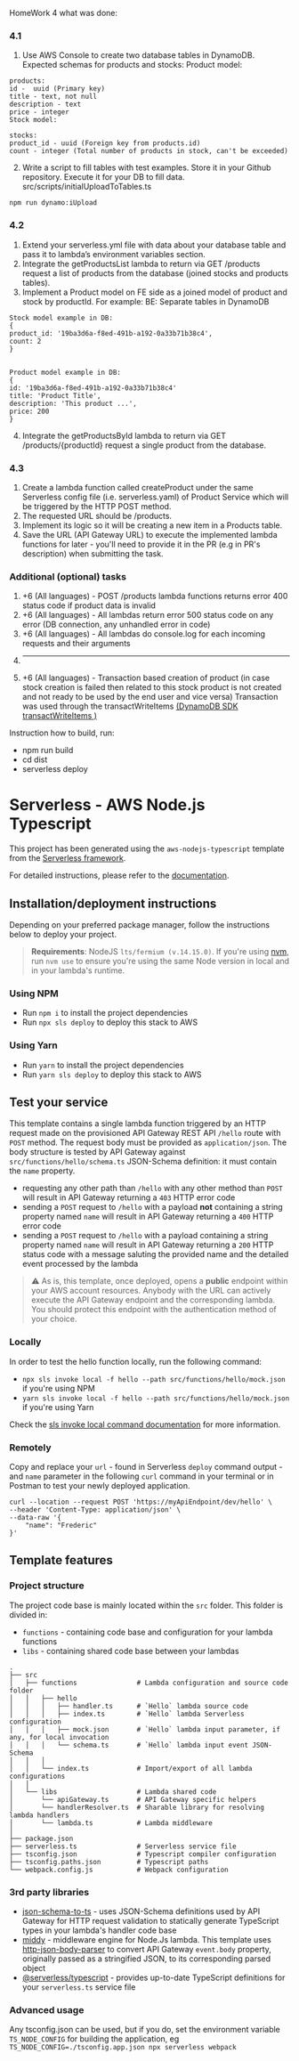 HomeWork 4 what was done:
###  4.1
1. Use AWS Console to create two database tables in DynamoDB. Expected schemas for products and stocks:
Product model:
```
products:
id -  uuid (Primary key)
title - text, not null
description - text
price - integer
Stock model:
```
````
stocks:
product_id - uuid (Foreign key from products.id)
count - integer (Total number of products in stock, can't be exceeded)
````
 2.  Write a script to fill tables with test examples. Store it in your Github repository. Execute it for your DB to fill data.
src/scripts/initialUploadToTables.ts   
````
npm run dynamo:iUpload
````
### 4.2
1. Extend your serverless.yml file with data about your database table and pass it to lambda’s environment variables section.
2. Integrate the getProductsList lambda to return via GET /products request a list of products from the database (joined stocks and products tables).
3. Implement a Product model on FE side as a joined model of product and stock by productId. For example:
BE: Separate tables in DynamoDB
````
Stock model example in DB:
{
product_id: '19ba3d6a-f8ed-491b-a192-0a33b71b38c4',
count: 2
}


Product model example in DB:
{
id: '19ba3d6a-f8ed-491b-a192-0a33b71b38c4'
title: 'Product Title',
description: 'This product ...',
price: 200
}
````
4. Integrate the getProductsById lambda to return via GET /products/{productId} request a single product from the database.

### 4.3 
1. Create a lambda function called createProduct under the same Serverless config file (i.e. serverless.yaml) of Product Service which will be triggered by the HTTP POST method.
2. The requested URL should be /products.
3. Implement its logic so it will be creating a new item in a Products table.
4. Save the URL (API Gateway URL) to execute the implemented lambda functions for later - you'll need to provide it in the PR (e.g in PR's description) when submitting the task.


### Additional (optional) tasks  
1. +6 (All languages) - POST /products lambda functions returns error 400 status code if product data is invalid
2. +6 (All languages) - All lambdas return error 500 status code on any error (DB connection, any unhandled error in code)
3. +6 (All languages) - All lambdas do console.log for each incoming requests and their arguments
4.  -----
5. +6 (All languages) - Transaction based creation of product (in case stock creation is failed then related to this stock product is not created and not ready to be used by the end user and vice versa)
    Transaction was used through the  transactWriteItems [(DynamoDB SDK transactWriteItems )](https://docs.aws.amazon.com/AWSJavaScriptSDK/v3/latest/clients/client-dynamodb/classes/dynamodb.html#transactwriteitems)




Instruction how to build,
run:
- npm run build
- cd dist
- serverless deploy






# Serverless - AWS Node.js Typescript

This project has been generated using the `aws-nodejs-typescript` template from the [Serverless framework](https://www.serverless.com/).

For detailed instructions, please refer to the [documentation](https://www.serverless.com/framework/docs/providers/aws/).

## Installation/deployment instructions

Depending on your preferred package manager, follow the instructions below to deploy your project.

> **Requirements**: NodeJS `lts/fermium (v.14.15.0)`. If you're using [nvm](https://github.com/nvm-sh/nvm), run `nvm use` to ensure you're using the same Node version in local and in your lambda's runtime.

### Using NPM

- Run `npm i` to install the project dependencies
- Run `npx sls deploy` to deploy this stack to AWS

### Using Yarn

- Run `yarn` to install the project dependencies
- Run `yarn sls deploy` to deploy this stack to AWS

## Test your service

This template contains a single lambda function triggered by an HTTP request made on the provisioned API Gateway REST API `/hello` route with `POST` method. The request body must be provided as `application/json`. The body structure is tested by API Gateway against `src/functions/hello/schema.ts` JSON-Schema definition: it must contain the `name` property.

- requesting any other path than `/hello` with any other method than `POST` will result in API Gateway returning a `403` HTTP error code
- sending a `POST` request to `/hello` with a payload **not** containing a string property named `name` will result in API Gateway returning a `400` HTTP error code
- sending a `POST` request to `/hello` with a payload containing a string property named `name` will result in API Gateway returning a `200` HTTP status code with a message saluting the provided name and the detailed event processed by the lambda

> :warning: As is, this template, once deployed, opens a **public** endpoint within your AWS account resources. Anybody with the URL can actively execute the API Gateway endpoint and the corresponding lambda. You should protect this endpoint with the authentication method of your choice.

### Locally

In order to test the hello function locally, run the following command:

- `npx sls invoke local -f hello --path src/functions/hello/mock.json` if you're using NPM
- `yarn sls invoke local -f hello --path src/functions/hello/mock.json` if you're using Yarn

Check the [sls invoke local command documentation](https://www.serverless.com/framework/docs/providers/aws/cli-reference/invoke-local/) for more information.

### Remotely

Copy and replace your `url` - found in Serverless `deploy` command output - and `name` parameter in the following `curl` command in your terminal or in Postman to test your newly deployed application.

```
curl --location --request POST 'https://myApiEndpoint/dev/hello' \
--header 'Content-Type: application/json' \
--data-raw '{
    "name": "Frederic"
}'
```

## Template features

### Project structure

The project code base is mainly located within the `src` folder. This folder is divided in:

- `functions` - containing code base and configuration for your lambda functions
- `libs` - containing shared code base between your lambdas

```
.
├── src
│   ├── functions               # Lambda configuration and source code folder
│   │   ├── hello
│   │   │   ├── handler.ts      # `Hello` lambda source code
│   │   │   ├── index.ts        # `Hello` lambda Serverless configuration
│   │   │   ├── mock.json       # `Hello` lambda input parameter, if any, for local invocation
│   │   │   └── schema.ts       # `Hello` lambda input event JSON-Schema
│   │   │
│   │   └── index.ts            # Import/export of all lambda configurations
│   │
│   └── libs                    # Lambda shared code
│       └── apiGateway.ts       # API Gateway specific helpers
│       └── handlerResolver.ts  # Sharable library for resolving lambda handlers
│       └── lambda.ts           # Lambda middleware
│
├── package.json
├── serverless.ts               # Serverless service file
├── tsconfig.json               # Typescript compiler configuration
├── tsconfig.paths.json         # Typescript paths
└── webpack.config.js           # Webpack configuration
```

### 3rd party libraries

- [json-schema-to-ts](https://github.com/ThomasAribart/json-schema-to-ts) - uses JSON-Schema definitions used by API Gateway for HTTP request validation to statically generate TypeScript types in your lambda's handler code base
- [middy](https://github.com/middyjs/middy) - middleware engine for Node.Js lambda. This template uses [http-json-body-parser](https://github.com/middyjs/middy/tree/master/packages/http-json-body-parser) to convert API Gateway `event.body` property, originally passed as a stringified JSON, to its corresponding parsed object
- [@serverless/typescript](https://github.com/serverless/typescript) - provides up-to-date TypeScript definitions for your `serverless.ts` service file

### Advanced usage

Any tsconfig.json can be used, but if you do, set the environment variable `TS_NODE_CONFIG` for building the application, eg `TS_NODE_CONFIG=./tsconfig.app.json npx serverless webpack`
